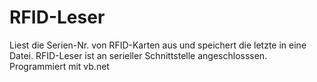 # RFID-Leser
Liest die Serien-Nr. von RFID-Karten aus und speichert die letzte in eine Datei. RFID-Leser ist an serieller Schnittstelle angeschlosssen.
Programmiert mit vb.net
